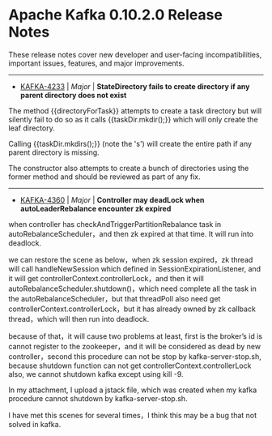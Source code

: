 
<!---
# Licensed to the Apache Software Foundation (ASF) under one
# or more contributor license agreements.  See the NOTICE file
# distributed with this work for additional information
# regarding copyright ownership.  The ASF licenses this file
# to you under the Apache License, Version 2.0 (the
# "License"); you may not use this file except in compliance
# with the License.  You may obtain a copy of the License at
#
#     http://www.apache.org/licenses/LICENSE-2.0
#
# Unless required by applicable law or agreed to in writing, software
# distributed under the License is distributed on an "AS IS" BASIS,
# WITHOUT WARRANTIES OR CONDITIONS OF ANY KIND, either express or implied.
# See the License for the specific language governing permissions and
# limitations under the License.
-->
# Apache Kafka  0.10.2.0 Release Notes

These release notes cover new developer and user-facing incompatibilities, important issues, features, and major improvements.


---

* [KAFKA-4233](https://issues.apache.org/jira/browse/KAFKA-4233) | *Major* | **StateDirectory fails to create directory if any parent directory does not exist**

The method {{directoryForTask}} attempts to create a task directory but will silently fail to do so as it calls {{taskDir.mkdir();}} which will only create the leaf directory. 

Calling {{taskDir.mkdirs();}} (note the 's') will create the entire path if any parent directory is missing.

The constructor also attempts to create a bunch of directories using the former method and should be reviewed as part of any fix.


---

* [KAFKA-4360](https://issues.apache.org/jira/browse/KAFKA-4360) | *Major* | **Controller may deadLock when autoLeaderRebalance encounter zk expired**

when controller has checkAndTriggerPartitionRebalance task in autoRebalanceScheduler，and then zk expired at that time. It will
run into deadlock.

we can restore the scene as below，when zk session expired，zk thread will call handleNewSession which defined in SessionExpirationListener, and it will get controllerContext.controllerLock，and then it will autoRebalanceScheduler.shutdown()，which need complete all the task in the autoRebalanceScheduler，but that threadPoll also need get controllerContext.controllerLock，but it has already owned by zk callback thread，which will then run into deadlock.

because of that，it will cause two problems at least, first is the broker’s id is cannot register to the zookeeper，and it will be considered as dead by new controller，second this procedure can not be stop by kafka-server-stop.sh, because shutdown function
can not get controllerContext.controllerLock also, we cannot shutdown kafka except using kill -9.

In my attachment, I upload a jstack file, which was created when my kafka procedure cannot shutdown by kafka-server-stop.sh.

I have met this scenes for several times，I think this may be a bug that not solved in kafka.



